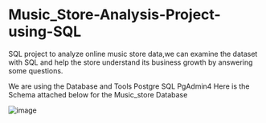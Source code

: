 # Music_Store-Analysis-Project-using-SQL
SQL project to analyze online music store data,we can examine the dataset with SQL and help the store understand its business growth by answering some questions.

We are using the Database and Tools
Postgre SQL
PgAdmin4
Here is the Schema attached below for the Music_store Database


![image](https://github.com/sumit985/Music_Store-Analysis-Project-using-SQL/assets/87483053/9025081d-a3d6-43a1-be3c-cbb529ec83ba)

